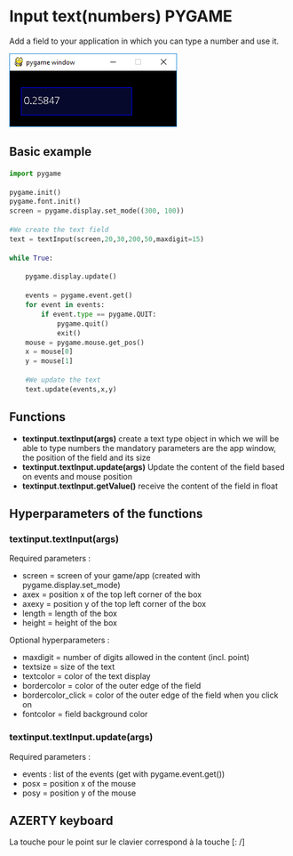 # Input text(numbers) PYGAME

Add a field to your application in which you can type a number and use it.

![example](example.png)

## Basic example

```python
import pygame

pygame.init()
pygame.font.init()
screen = pygame.display.set_mode((300, 100))

#We create the text field
text = textInput(screen,20,30,200,50,maxdigit=15)

while True:

	pygame.display.update()

	events = pygame.event.get()
	for event in events:
		if event.type == pygame.QUIT:
			pygame.quit()
			exit()
	mouse = pygame.mouse.get_pos()
	x = mouse[0]
	y = mouse[1]

	#We update the text
	text.update(events,x,y)
```

## Functions

* __textinput.textInput(args)__
	create a text type object in which we will be able to type numbers
	the mandatory parameters are the app window, the position of the field and its size
* __textinput.textInput.update(args)__
	Update the content of the field based on events and mouse position
* __textinput.textInput.getValue()__
	receive the content of the field in float

## Hyperparameters of the functions

### textinput.textInput(args)

Required parameters : 
- screen = screen of your game/app (created with pygame.display.set_mode)
- axex = position x of the top left corner of the box
- axexy = position y of the top left corner of the box
- length = length of the box
- height = height of the box

Optional hyperparameters :
- maxdigit = number of digits allowed in the content (incl. point)
- textsize = size of the text
- textcolor = color of the text display
- bordercolor = color of the outer edge of the field
- bordercolor_click = color of the outer edge of the field when you click on
- fontcolor = field background color

### textinput.textInput.update(args)

Required parameters : 

- events : list of the events (get with pygame.event.get())
- posx = position x of the mouse
- posy = position y of the mouse

## AZERTY keyboard

La touche pour le point sur le clavier correspond à la touche [: /]

